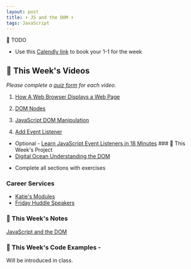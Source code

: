 ```yaml
---
layout: post
title: ⬆️ JS and the DOM ⬇️
tags: JavaScript
---
```

📝 TODO
- Use this [Calendly link](https://calendly.com/rebecca-momentum/momentum-pt-1-1-w-rebecca) to book your 1-1 for the week

## 🎥 This Week's Videos
_Please complete a [quiz form](https://docs.google.com/forms/d/e/1FAIpQLSdH4S6pwLTddBqsIIUg9s4cDHymc8uewYKUOklbJOF2DycmPw/viewform?usp=sf_link) for each video._ 

1. [How A Web Browser Displays a Web Page](https://youtu.be/DuSURHrZG6I)

2. [DOM Nodes](https://youtu.be/BWVoPxob5DU)

3. [JavaScript DOM Manipulation](https://youtu.be/wiozYyXQEVk)

4. [Add Event Listener](https://youtu.be/F3odgpghXzY)

* Optional - [Learn JavaScript Event Listeners in 18 Minutes](https://youtu.be/XF1_MlZ5l6M)
\### 🎯  This Week's Project
* [Digital Ocean Understanding the DOM](https://www.digitalocean.com/community/tutorial_series/understanding-the-dom-document-object-model)
- Complete all sections with exercises

### Career Services
* [Katie's Modules](https://docs.google.com/document/d/11GLQox2UwiLJwgLAYysLUSrkX5zPVxXt47IpRRqD7eY/edit?usp=sharing)
* [Friday Huddle Speakers](https://docs.google.com/document/d/1M3ERM9RIhCGINO2Os0_fi3fAiG-xFppMFIyjgkm4tdM/edit?usp=sharing)


### 📝 This Week's Notes
[JavaScript and the DOM](https://github.com/momentum-pt-team-2/notes/blob/main/js-and-the-dom.md)

### 👾 This Week's Code Examples - 
Will be introduced in class.



